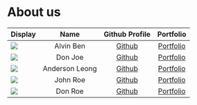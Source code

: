 # About us

Display | Name | Github Profile | Portfolio 
--------|:----:|:--------------:|:---------:
![](https://avatars.githubusercontent.com/u/71116618?v=4) | Alvin Ben | [Github](https://github.com/alvynben) | [Portfolio](docs/team/alvin.md)
![](https://via.placeholder.com/100.png?text=Photo) | Don Joe | [Github](https://github.com/) | [Portfolio](docs/team/johndoe.md)
![](https://via.placeholder.com/100.png?text=Photo) | Anderson Leong | [Github](https://github.com/uosjapuelks) | [Portfolio](docs/team/anderson.md)
![](https://via.placeholder.com/100.png?text=Photo) | John Roe | [Github](https://github.com/) | [Portfolio](docs/team/johndoe.md)
![](https://via.placeholder.com/100.png?text=Photo) | Don Roe | [Github](https://github.com/) | [Portfolio](docs/team/johndoe.md)
